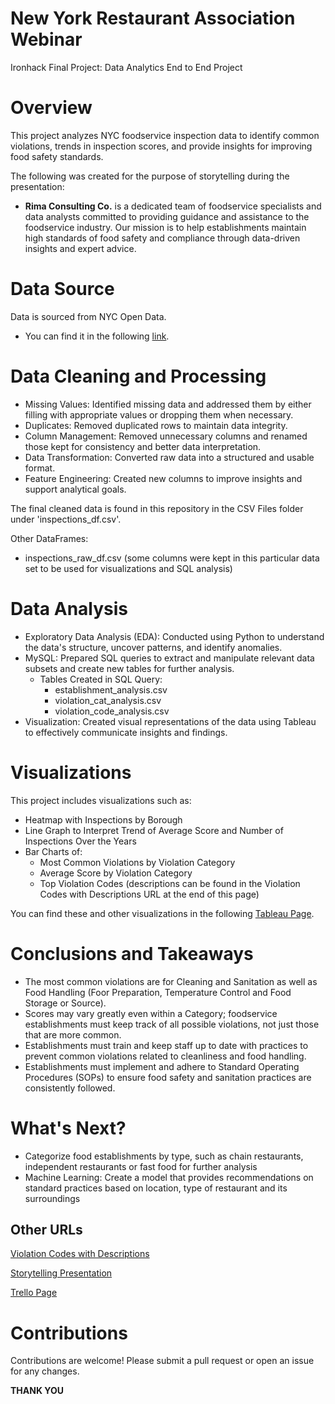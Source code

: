 # New York Restaurant Association Webinar
Ironhack Final Project: Data Analytics End to End Project

# Overview

This project analyzes NYC foodservice inspection data to identify common violations, trends in inspection scores, and provide insights for improving food safety standards.

The following was created for the purpose of storytelling during the presentation: 

- **Rima Consulting Co.** is a dedicated team of foodservice specialists and data analysts committed to providing guidance and assistance to the foodservice industry. Our mission is to help establishments maintain high standards of food safety and compliance through data-driven insights and expert advice.

# Data Source

Data is sourced from NYC Open Data. 

- You can find it in the following [link](https://data.cityofnewyork.us/Health/DOHMH-New-York-City-Restaurant-Inspection-Results/43nn-pn8j/about_data).

# Data Cleaning and Processing

- Missing Values: Identified missing data and addressed them by either filling with appropriate values or dropping them when necessary.
- Duplicates: Removed duplicated rows to maintain data integrity.
- Column Management: Removed unnecessary columns and renamed those kept for consistency and better data interpretation.
- Data Transformation: Converted raw data into a structured and usable format.
- Feature Engineering: Created new columns to improve insights and support analytical goals.

The final cleaned data is found in this repository in the CSV Files folder under 'inspections_df.csv'.

Other DataFrames:
- inspections_raw_df.csv (some columns were kept in this particular data set to be used for visualizations and SQL analysis)

# Data Analysis

- Exploratory Data Analysis (EDA): Conducted using Python to understand the data's structure, uncover patterns, and identify anomalies.
- MySQL: Prepared SQL queries to extract and manipulate relevant data subsets and create new tables for further analysis.
  - Tables Created in SQL Query:
    - establishment_analysis.csv
    - violation_cat_analysis.csv
    - violation_code_analysis.csv
- Visualization: Created visual representations of the data using Tableau to effectively communicate insights and findings.

# Visualizations

This project includes visualizations such as:

- Heatmap with Inspections by Borough
- Line Graph to Interpret Trend of Average Score and Number of Inspections Over the Years
- Bar Charts of:
  - Most Common Violations by Violation Category
  - Average Score by Violation Category
  - Top Violation Codes (descriptions can be found in the Violation Codes with Descriptions URL at the end of this page)
 
You can find these and other visualizations in the following [Tableau Page](https://public.tableau.com/views/RestaurantInspectionsAnalysis/HeatMapwithInspectionsbyBorough?:language=en-US&:sid=&:display_count=n&:origin=viz_share_link).

# Conclusions and Takeaways

- The most common violations are for Cleaning and Sanitation as well as Food Handling (Foor Preparation, Temperature Control and Food Storage or Source).
- Scores may vary greatly even within a Category; foodservice establishments must keep track of all possible violations, not just those that are more common.
- Establishments must train and keep staff up to date with practices to prevent common violations related to cleanliness and food handling.
- Establishments must implement and adhere to Standard Operating Procedures (SOPs) to ensure food safety and sanitation practices are consistently followed.

# What's Next?

- Categorize food establishments by type, such as chain restaurants, independent restaurants or fast food for further analysis
- Machine Learning: Create a model that provides recommendations on standard practices based on location, type of restaurant and its surroundings

## Other URLs

[Violation Codes with Descriptions](https://www.nyc.gov/assets/doh/downloads/pdf/rii/ri-violation-penalty.pdf)

[Storytelling Presentation](https://docs.google.com/presentation/d/1t3SiOgre6eyy6l_FwQXzXMALnjYZsr7-cSDprI5xZUQ/edit?usp=sharing)

[Trello Page](https://trello.com/c/Az4CNEii/5-prepare-a-readme-file)

# Contributions

Contributions are welcome! Please submit a pull request or open an issue for any changes. 

**THANK YOU**
